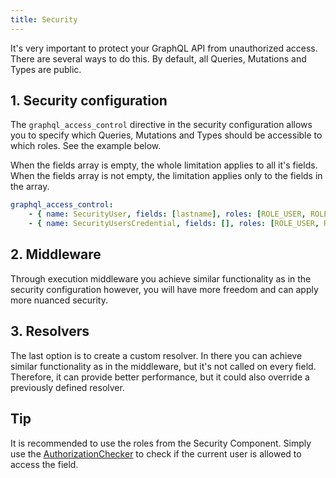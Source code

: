 ```yaml
---
title: Security
---
```


It's very important to protect your GraphQL API from unauthorized access. There are several ways to do this. By default, all Queries, Mutations and Types are public.

## 1. Security configuration
The `graphql_access_control` directive in the security configuration allows you to specify which Queries, Mutations and Types should be accessible to which roles. See the example below.

When the fields array is empty, the whole limitation applies to all it's fields. When the fields array is not empty, the limitation applies only to the fields in the array.
```yaml
graphql_access_control:
    - { name: SecurityUser, fields: [lastname], roles: [ROLE_USER, ROLE_FOO] }
    - { name: SecurityUsersCredential, fields: [], roles: [ROLE_USER, ROLE_FOO] }
```

## 2. Middleware
Through execution middleware you achieve similar functionality as in the security configuration however, you will have more freedom and can apply more nuanced security.

## 3. Resolvers
The last option is to create a custom resolver. In there you can achieve similar functionality as in the middleware, but it's not called on every field. Therefore, it can provide better performance, but it could also override a previously defined resolver.

## Tip
It is recommended to use the roles from the Security Component. Simply use the [AuthorizationChecker](/docs/security/authorization#usage) to check if the current user is allowed to access the field.